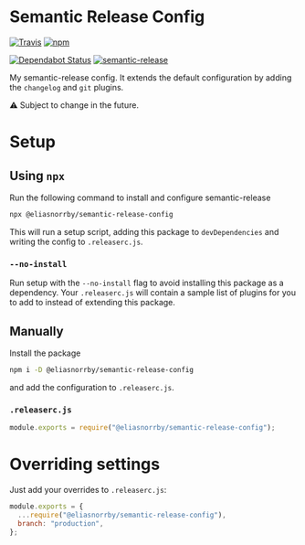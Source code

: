 # Semantic Release Config

[![Travis](https://img.shields.io/travis/com/eliasnorrby/semantic-release-config?style=for-the-badge)](https://travis-ci.com/eliasnorrby/semantic-release-config)
[![npm](https://img.shields.io/npm/v/@eliasnorrby/semantic-release-config?style=for-the-badge)](https://www.npmjs.com/package/@eliasnorrby/semantic-release-config)

[![Dependabot Status](https://api.dependabot.com/badges/status?host=github&repo=eliasnorrby/semantic-release-config)](https://dependabot.com)
[![semantic-release](https://img.shields.io/badge/%20%20%F0%9F%93%A6%F0%9F%9A%80-semantic--release-e10079.svg)](https://github.com/semantic-release/semantic-release)

My semantic-release config. It extends the default configuration by adding the
`changelog` and `git` plugins.

:warning: Subject to change in the future.

# Setup

## Using `npx`

Run the following command to install and configure semantic-release

```sh
npx @eliasnorrby/semantic-release-config
```

This will run a setup script, adding this package to `devDependencies` and
writing the config to `.releaserc.js`.

### `--no-install`

Run setup with the `--no-install` flag to avoid installing this package as a
dependency. Your `.releaserc.js` will contain a sample list of plugins for you
to add to instead of extending this package.

## Manually

Install the package

```sh
npm i -D @eliasnorrby/semantic-release-config
```

and add the configuration to `.releaserc.js`.

### `.releaserc.js`

```js
module.exports = require("@eliasnorrby/semantic-release-config");
```

# Overriding settings

Just add your overrides to `.releaserc.js`:

```js
module.exports = {
  ...require("@eliasnorrby/semantic-release-config"),
  branch: "production",
};
```
